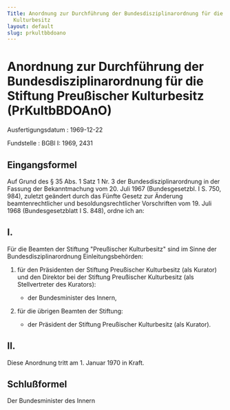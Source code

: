 ```yaml
---
Title: Anordnung zur Durchführung der Bundesdisziplinarordnung für die Stiftung Preußischer
  Kulturbesitz
layout: default
slug: prkultbbdoano
---
```


# Anordnung zur Durchführung der Bundesdisziplinarordnung für die Stiftung Preußischer Kulturbesitz (PrKultbBDOAnO)

Ausfertigungsdatum
:   1969-12-22

Fundstelle
:   BGBl I: 1969, 2431



## Eingangsformel

Auf Grund des § 35 Abs. 1 Satz 1 Nr. 3 der Bundesdisziplinarordnung in
der Fassung der Bekanntmachung vom 20. Juli 1967 (Bundesgesetzbl. I S.
750, 984),
zuletzt geändert durch das Fünfte Gesetz zur Änderung
beamtenrechtlicher und besoldungsrechtlicher Vorschriften vom 19. Juli
1968 (Bundesgesetzblatt I S. 848),              ordne ich an:


## I.

Für die Beamten der Stiftung "Preußischer Kulturbesitz" sind im Sinne
der Bundesdisziplinarordnung Einleitungsbehörden:

1.  für den Präsidenten der Stiftung Preußischer Kulturbesitz (als
    Kurator) und den Direktor bei der Stiftung Preußischer Kulturbesitz
    (als Stellvertreter des Kurators):

    *   der Bundesminister des Innern,





2.  für die übrigen Beamten der Stiftung:

    *   der Präsident der Stiftung Preußischer Kulturbesitz (als Kurator).








## II.

Diese Anordnung tritt am 1. Januar 1970 in Kraft.


## Schlußformel

Der Bundesminister des Innern

